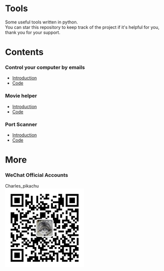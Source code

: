 # Tools
Some useful tools written in python.  
You can star this repository to keep track of the project if it's helpful for you, thank you for your support.

# Contents
### Control your computer by emails
- [Introduction](https://mp.weixin.qq.com/s/KnG-mncegaB35v5THAUJXQ)
- [Code](https://github.com/CharlesPikachu/Tools/tree/master/ControlPCbyEmail)
### Movie helper
- [Introduction](https://mp.weixin.qq.com/s/VlwCyD99YBYhIbwG4rYN3A)
- [Code](https://github.com/CharlesPikachu/Tools/tree/master/MovieHelper)
### Port Scanner
- [Introduction](https://mp.weixin.qq.com/s/98VnIO9JEdAqcIPdxq1cOg)
- [Code](https://github.com/CharlesPikachu/Tools/tree/master/PortSanner)

# More
### WeChat Official Accounts
Charles_pikachu  
![img](pikachu.jpg)
